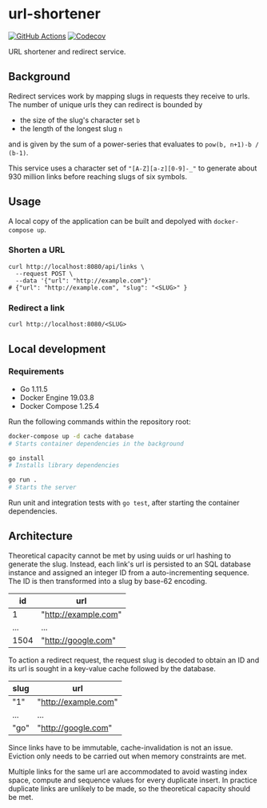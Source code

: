 # url-shortener

[![GitHub Actions](https://github.com/bfdes/url-shortener/workflows/Test/badge.svg)](https://github.com/bfdes/url-shortener/actions?query=workflow%3ATest)
[![Codecov](https://codecov.io/gh/bfdes/url-shortener/branch/master/graph/badge.svg)](https://codecov.io/gh/bfdes/url-shortener)

URL shortener and redirect service.

## Background

Redirect services work by mapping slugs in requests they receive to urls. The number of unique urls they can redirect is bounded by 

* the size of the slug's character set `b`
* the length of the longest slug `n`

and is given by the sum of a power-series that evaluates to `pow(b, n+1)-b / (b-1)`.

This service uses a character set of `"[A-Z][a-z][0-9]-_"` to generate about 930 million links before reaching slugs of six symbols. 

## Usage

A local copy of the application can be built and depolyed with `docker-compose up`.

### Shorten a URL

```
curl http://localhost:8080/api/links \
  --request POST \
  --data '{"url": "http://example.com"}'
# {"url": "http://example.com", "slug": "<SLUG>" }
```

### Redirect a link

```
curl http://localhost:8080/<SLUG>
```

## Local development

### Requirements

* Go 1.11.5
* Docker Engine 19.03.8
* Docker Compose 1.25.4

Run the following commands within the repository root:

```bash
docker-compose up -d cache database
# Starts container dependencies in the background

go install
# Installs library dependencies

go run .
# Starts the server
```

Run unit and integration tests with `go test`, after starting the container dependencies.

## Architecture

Theoretical capacity cannot be met by using uuids or url hashing to generate the slug. Instead, each link's url is persisted to an SQL database instance and assigned an integer ID from a auto-incrementing sequence. The ID is then transformed into a slug by base-62 encoding.

| id   | url                  |
|------|----------------------|
| 1    | "http://example.com" |
| ...  | ...                  |
| 1504 | "http://google.com"  |

To action a redirect request, the request slug is decoded to obtain an ID and its url is sought in a key-value cache followed by the database. 

| slug | url                  |
|------|----------------------|
| "1"  | "http://example.com" |
| ...  | ...                  |
| "go" | "http://google.com"  |

Since links have to be immutable, cache-invalidation is not an issue. Eviction only needs to be carried out when memory constraints are met.

Multiple links for the same url are accommodated to avoid wasting index space, compute and sequence values for every duplicate insert. In practice duplicate links are unlikely to be made, so the theoretical capacity should be met.
